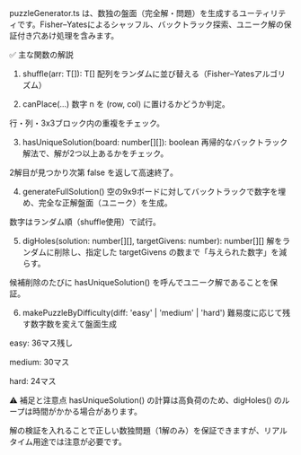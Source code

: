 puzzleGenerator.ts は、数独の盤面（完全解・問題）を生成するユーティリティです。Fisher–Yatesによるシャッフル、バックトラック探索、ユニーク解の保証付き穴あけ処理を含みます。

✅ 主な関数の解説
1. shuffle<T>(arr: T[]): T[]
配列をランダムに並び替える（Fisher–Yatesアルゴリズム）

2. canPlace(...)
数字 n を (row, col) に置けるかどうか判定。

行・列・3x3ブロック内の重複をチェック。

3. hasUniqueSolution(board: number[][]): boolean
再帰的なバックトラック解法で、解が2つ以上あるかをチェック。

2解目が見つかり次第 false を返して高速終了。

4. generateFullSolution()
空の9x9ボードに対してバックトラックで数字を埋め、完全な正解盤面（ユニーク）を生成。

数字はランダム順（shuffle使用）で試行。

5. digHoles(solution: number[][], targetGivens: number): number[][]
解をランダムに削除し、指定した targetGivens の数まで「与えられた数字」を減らす。

候補削除のたびに hasUniqueSolution() を呼んでユニーク解であることを保証。

6. makePuzzleByDifficulty(diff: 'easy' | 'medium' | 'hard')
難易度に応じて残す数字数を変えて盤面生成

easy: 36マス残し

medium: 30マス

hard: 24マス

⚠️ 補足と注意点
hasUniqueSolution() の計算は高負荷のため、digHoles() のループは時間がかかる場合があります。

解の検証を入れることで正しい数独問題（1解のみ）を保証できますが、リアルタイム用途では注意が必要です。